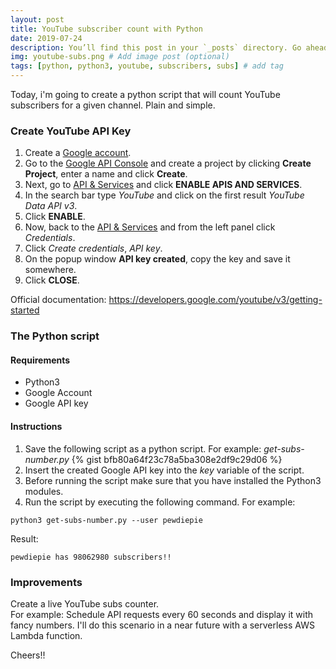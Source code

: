 ```yaml
---
layout: post
title: YouTube subscriber count with Python
date: 2019-07-24
description: You’ll find this post in your `_posts` directory. Go ahead and edit it and re-build the site to see your changes. # Add post description (optional)
img: youtube-subs.png # Add image post (optional)
tags: [python, python3, youtube, subscribers, subs] # add tag
---
```


Today, i'm going to create a python script that will count YouTube subscribers for a given channel. Plain and simple.  

### Create YouTube API Key

1. Create a [Google account](https://accounts.google.com/signup).
2. Go to the [Google API Console](https://console.developers.google.com/cloud-resource-manager) and create a project by clicking **Create Project**, enter a name and click **Create**.
3. Next, go to [API & Services](https://console.cloud.google.com/apis) and click **ENABLE APIS AND SERVICES**.
4. In the search bar type *YouTube* and click on the first result *YouTube Data API v3*.
5. Click **ENABLE**.
6. Now, back to the [API & Services](https://console.cloud.google.com/apis) and from the left panel click *Credentials*.
7. Click *Create credentials*, *API key*.
8. On the popup window **API key created**, copy the key and save it somewhere.
9. Click **CLOSE**.

Official documentation: https://developers.google.com/youtube/v3/getting-started


### The Python script

#### Requirements

* Python3
* Google Account
* Google API key

#### Instructions

1. Save the following script as a python script. For example: *get-subs-number.py*
{% gist bfb80a64f23c78a5ba308e2df9c29d06 %}  
2. Insert the created Google API key into the *key* variable of the script.
3. Before running the script make sure that you have installed the Python3 modules.
4. Run the script by executing the following command. For example:  
```console
python3 get-subs-number.py --user pewdiepie  
```  
Result:  
```console  
pewdiepie has 98062980 subscribers!!
```   


### Improvements

Create a live YouTube subs counter.  
For example: Schedule API requests every 60 seconds and display it with fancy numbers. I'll do this scenario in a near future with a serverless AWS Lambda function.  

Cheers!!